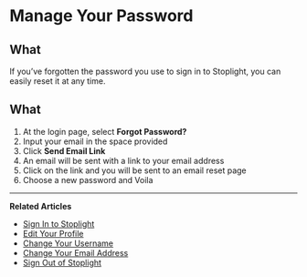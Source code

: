 # Manage Your Password 

## What 
If you’ve forgotten the password you use to sign in to Stoplight, you can easily reset it at any time.

## What
1. At the login page, select **Forgot Password?**
2. Input your email in the space provided 
3. Click **Send Email Link** 
4. An email will be sent with a link to your email address
5. Click on the link and you will be sent to an email reset page 
6. Choose a new password and Voila 

---
**Related Articles**
- [Sign In to Stoplight](/platform/getting-started/account-basics/sign-in) 
- [Edit Your Profile](/platform/getting-started/account-basics/edit-profile)
- [Change Your Username](/platform/getting-started/account-basics/change-username) 
- [Change Your Email Address](/platform/getting-started/account-basics/change-email) 
- [Sign Out of Stoplight](/platform/getting-started/account-basics/sign-out) 
